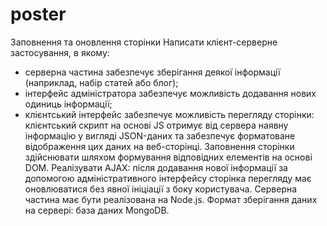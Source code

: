 # poster
Заповнення та оновлення сторінки
Написати клієнт-серверне застосування, в якому:
- серверна частина забезпечує зберігання деякої інформації (наприклад, набір статей або блог);
- інтерфейс адміністратора забезпечує можливість додавання нових одиниць інформації;
- клієнтський інтерфейс забезпечує можливість перегляду сторінки: клієнтський скрипт на основі JS отримує від сервера наявну інформацію у вигляді JSON-даних та забезпечує форматоване відображення цих даних на веб-сторінці. Заповнення сторінки здійснювати шляхом формування відповідних елементів на основі DOM.
Реалізувати AJAX: після додавання нової інформації за допомогою адміністративного інтерфейсу сторінка перегляду має оновлюватися без явної ініціації з боку користувача.
Серверна частина має бути реалізована на Node.js.
Формат зберігання даних на сервері: база даних MongoDB.

